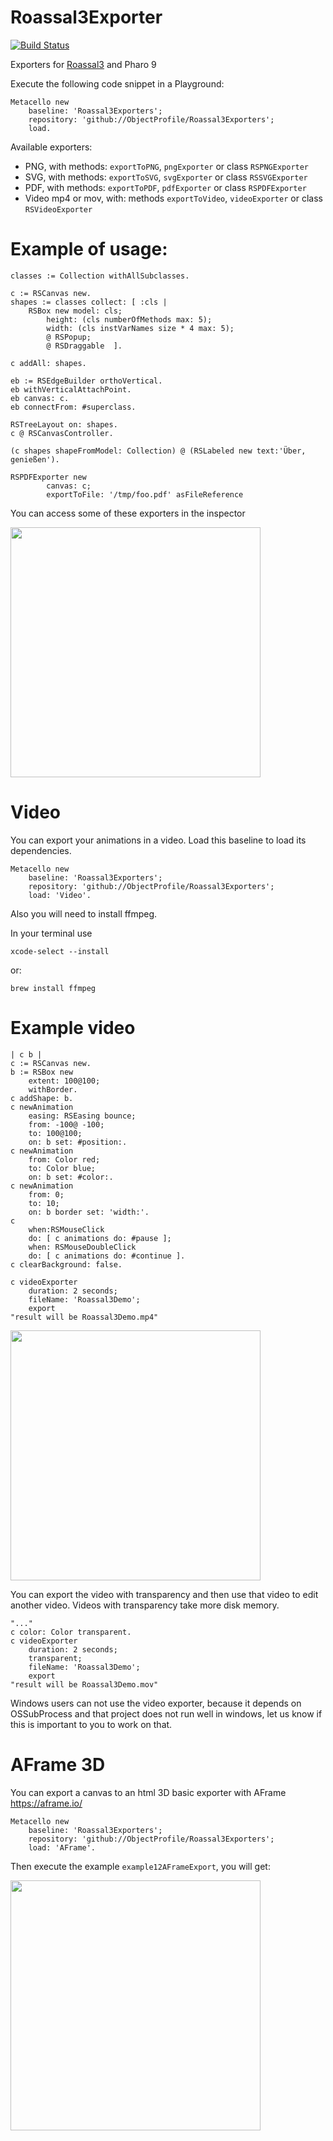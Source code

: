 # Roassal3Exporter
[![Build Status](https://travis-ci.com/ObjectProfile/Roassal3Exporters.svg?branch=master)](https://travis-ci.com/ObjectProfile/Roassal3Exporters)

Exporters for [Roassal3](https://github.com/ObjectProfile/Roassal3) and Pharo 9


Execute the following code snippet in a Playground:

```Smalltalk
Metacello new
    baseline: 'Roassal3Exporters';
    repository: 'github://ObjectProfile/Roassal3Exporters';
    load.
``` 

Available exporters:

- PNG, with methods: `exportToPNG`, `pngExporter` or class `RSPNGExporter`
- SVG, with methods: `exportToSVG`, `svgExporter` or class `RSSVGExporter`
- PDF, with methods: `exportToPDF`, `pdfExporter` or class `RSPDFExporter`
- Video mp4 or mov, with: methods `exportToVideo`, `videoExporter` or class `RSVideoExporter`

# Example of usage:
```Smalltalk
classes := Collection withAllSubclasses.

c := RSCanvas new.
shapes := classes collect: [ :cls |
	RSBox new model: cls; 
		height: (cls numberOfMethods max: 5);
		width: (cls instVarNames size * 4 max: 5); 
		@ RSPopup;
		@ RSDraggable  ].
	
c addAll: shapes.

eb := RSEdgeBuilder orthoVertical.
eb withVerticalAttachPoint.
eb canvas: c.
eb connectFrom: #superclass.

RSTreeLayout on: shapes.
c @ RSCanvasController.

(c shapes shapeFromModel: Collection) @ (RSLabeled new text:'Über, genießen').

RSPDFExporter new
		canvas: c;
		exportToFile: '/tmp/foo.pdf' asFileReference

```

You can access some of these exporters in the inspector

<img src="https://user-images.githubusercontent.com/10532890/84853801-ff367f80-b02d-11ea-9040-5de4920e7635.png" width="400"/>

# Video

You can export your animations in a video. Load this baseline to load its dependencies.

```Smalltalk
Metacello new
    baseline: 'Roassal3Exporters';
    repository: 'github://ObjectProfile/Roassal3Exporters';
    load: 'Video'.
```

 Also you will need to install ffmpeg.
 
 In your terminal use
```
xcode-select --install
```

or:

```
brew install ffmpeg
```

# Example video

```Smalltalk
| c b |
c := RSCanvas new.
b := RSBox new
	extent: 100@100;
	withBorder.
c addShape: b.
c newAnimation 
	easing: RSEasing bounce;
	from: -100@ -100;
	to: 100@100;
	on: b set: #position:.
c newAnimation 
	from: Color red;
	to: Color blue;
	on: b set: #color:.
c newAnimation 
	from: 0;
	to: 10;
	on: b border set: 'width:'.
c 
	when:RSMouseClick
	do: [ c animations do: #pause ];
	when: RSMouseDoubleClick 
	do: [ c animations do: #continue ].
c clearBackground: false.

c videoExporter
	duration: 2 seconds;
	fileName: 'Roassal3Demo';
	export
"result will be Roassal3Demo.mp4"
```

<a href="https://vimeo.com/429861918" target="_blank" title="Roassal3 video demo - Click to Watch!">
<img src="https://user-images.githubusercontent.com/10532890/84852814-c695a680-b02b-11ea-8070-3396c0b8931e.png" width="400">
</a>

You can export the video with transparency and then use that video to edit another video. Videos with transparency take more disk memory.

```Smalltalk
"..."
c color: Color transparent.
c videoExporter
	duration: 2 seconds;
	transparent;
	fileName: 'Roassal3Demo';
	export
"result will be Roassal3Demo.mov"
```

Windows users can not use the video exporter, because it depends on OSSubProcess and that project does not run well in windows, let us know if this is important to you to work on that.

# AFrame 3D

You can export a canvas to an html 3D basic exporter with AFrame <a href="https://aframe.io/" target="_blank">https://aframe.io/</a>

```Smalltalk
Metacello new
    baseline: 'Roassal3Exporters';
    repository: 'github://ObjectProfile/Roassal3Exporters';
    load: 'AFrame'.
```

Then execute the example `example12AFrameExport`, you will get:

<img src="https://user-images.githubusercontent.com/10532890/90902971-4842e100-e39b-11ea-93fe-418cb1b5e0f8.png" width="400">



